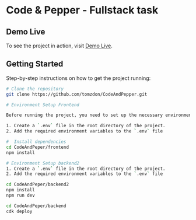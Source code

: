 # Code & Pepper - Fullstack task


## Demo Live

To see the project in action, visit [Demo Live](https://codeandpepper.netlify.app/).

## Getting Started

Step-by-step instructions on how to get the project running:

```bash
# Clone the repository
git clone https://github.com/tomzdon/CodeAndPepper.git

# Environment Setup Frontend

Before running the project, you need to set up the necessary environment variables. Follow these steps:

1. Create a `.env` file in the root directory of the project.
2. Add the required environment variables to the `.env` file

#  Install dependencies
cd CodeAndPeper/frontend
npm install

# Environment Setup backend2
1. Create a `.env` file in the root directory of the project.
2. Add the required environment variables to the `.env` file

cd CodeAndPeper/backend2
npm install
npm run dev

cd CodeAndPeper/backend
cdk deploy
